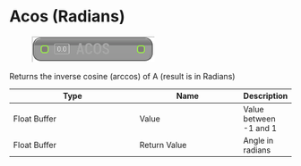 # Acos (Radians)

<div align="left" data-full-width="false">

<figure><img src="Acos_(Radians).png" alt=""><figcaption></figcaption></figure>

</div>

Returns the inverse cosine (arccos) of A (result is in Radians)

<table>
<thead><tr><th width="250">Type</th><th width="200">Name</th><th>Description</th></tr></thead>
<tbody>
<tr><td>Float Buffer</td><td>Value</td><td>Value between -1 and 1</td></tr>
<tr><td>Float Buffer</td><td>Return Value</td><td>Angle in radians</td></tr>
</tbody>
</table>